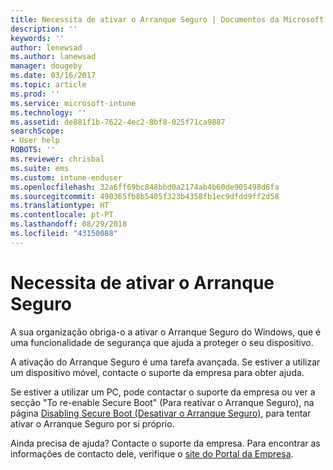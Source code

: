 ```yaml
---
title: Necessita de ativar o Arranque Seguro | Documentos da Microsoft
description: ''
keywords: ''
author: lenewsad
ms.author: lanewsad
manager: dougeby
ms.date: 03/16/2017
ms.topic: article
ms.prod: ''
ms.service: microsoft-intune
ms.technology: ''
ms.assetid: de881f1b-7622-4ec2-8bf8-025f71ca9887
searchScope:
- User help
ROBOTS: ''
ms.reviewer: chrisbal
ms.suite: ems
ms.custom: intune-enduser
ms.openlocfilehash: 32a6ff69bc848bbd0a2174ab4b60de905498d6fa
ms.sourcegitcommit: 490365fb8b5405f323b4358fb1ec9dfdd9ff2d58
ms.translationtype: HT
ms.contentlocale: pt-PT
ms.lasthandoff: 08/29/2018
ms.locfileid: "43150088"
---
```

# <a name="you-need-to-enable-secure-boot"></a>Necessita de ativar o Arranque Seguro

A sua organização obriga-o a ativar o Arranque Seguro do Windows, que é uma funcionalidade de segurança que ajuda a proteger o seu dispositivo.

A ativação do Arranque Seguro é uma tarefa avançada. Se estiver a utilizar um dispositivo móvel, contacte o suporte da empresa para obter ajuda.

Se estiver a utilizar um PC, pode contactar o suporte da empresa ou ver a secção "To re-enable Secure Boot" (Para reativar o Arranque Seguro), na página [Disabling Secure Boot (Desativar o Arranque Seguro)](https://msdn.microsoft.com/library/windows/hardware/dn898540(v=vs.85).aspx), para tentar ativar o Arranque Seguro por si próprio.

Ainda precisa de ajuda? Contacte o suporte da empresa. Para encontrar as informações de contacto dele, verifique o [site do Portal da Empresa](https://go.microsoft.com/fwlink/?linkid=2010980).
